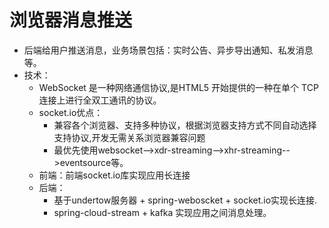 # 浏览器消息推送
* 后端给用户推送消息，业务场景包括：实时公告、异步导出通知、私发消息等。
* 技术：
    * WebSocket 是一种网络通信协议,是HTML5 开始提供的一种在单个 TCP 连接上进行全双工通讯的协议。
    * socket.io优点：
        * 兼容各个浏览器、支持多种协议，根据浏览器支持方式不同自动选择支持协议,开发无需关系浏览器兼容问题
        * 最优先使用websocket-->xdr-streaming-->xhr-streaming-->eventsource等。
    * 前端：前端socket.io库实现应用长连接
    * 后端：
        * 基于undertow服务器 + spring-weboscket + socket.io实现长连接.
        * spring-cloud-stream + kafka 实现应用之间消息处理。
